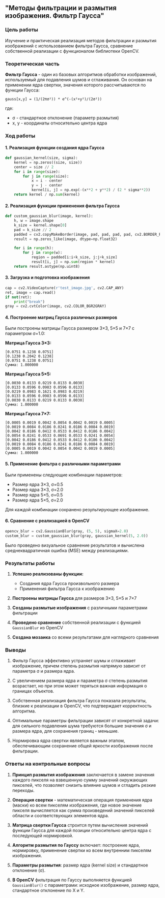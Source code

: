 ## "Методы фильтрации и размытия изображения. Фильтр Гаусса"

### Цель работы
Изучение и практическая реализация методов фильтрации и размытия изображений с использованием фильтра Гаусса, сравнение собственной реализации с функционалом библиотеки OpenCV.

### Теоретическая часть
**Фильтр Гаусса** - один из базовых алгоритмов обработки изображений, используемый для подавления шумов и сглаживания. Он основан на применении ядра свертки, значения которого рассчитываются по функции Гаусса:

```
gauss[x,y] = (1/(2πσ²)) * e^(-(x²+y²)/(2σ²))
```

где:
- σ - стандартное отклонение (параметр размытия)
- x, y - координаты относительно центра ядра

### Ход работы

#### 1. Реализация функции создания ядра Гаусса
```python
def gaussian_kernel(size, sigma):
    kernel = np.zeros((size, size))
    center = size // 2
    for i in range(size):
        for j in range(size):
            x = i - center
            y = j - center
            kernel[i, j] = np.exp(-(x**2 + y**2) / (2 * sigma**2))
    return kernel / np.sum(kernel)
```

#### 2. Реализация функции применения фильтра Гаусса
```python
def custom_gaussian_blur(image, kernel):
    h, w = image.shape
    k_size = kernel.shape[0]
    pad = k_size // 2
    padded = cv2.copyMakeBorder(image, pad, pad, pad, pad, cv2.BORDER_REFLECT)
    result = np.zeros_like(image, dtype=np.float32)
    
    for i in range(h):
        for j in range(w):
            region = padded[i:i+k_size, j:j+k_size]
            result[i, j] = np.sum(region * kernel)
    return result.astype(np.uint8)
```

#### 3. Загрузка и подготовка изображения
```python
cap = cv2.VideoCapture(r'test_image.jpg', cv2.CAP_ANY)
ret, image = cap.read()
if not(ret):
    print("break")
gray = cv2.cvtColor(image, cv2.COLOR_BGR2GRAY)
```

#### 4. Построение матриц Гаусса различных размеров
Были построены матрицы Гаусса размером 3×3, 5×5 и 7×7 с параметром σ=1.0:

**Матрица Гаусса 3×3:**
```
[0.0751 0.1238 0.0751]
[0.1238 0.2042 0.1238]
[0.0751 0.1238 0.0751]
Сумма: 1.000000
```

**Матрица Гаусса 5×5:**
```
[0.0030 0.0133 0.0219 0.0133 0.0030]
[0.0133 0.0596 0.0983 0.0596 0.0133]
[0.0219 0.0983 0.1621 0.0983 0.0219]
[0.0133 0.0596 0.0983 0.0596 0.0133]
[0.0030 0.0133 0.0219 0.0133 0.0030]
Сумма: 1.000000
```

**Матрица Гаусса 7×7:**
```
[0.0005 0.0019 0.0042 0.0054 0.0042 0.0019 0.0005]
[0.0019 0.0084 0.0186 0.0241 0.0186 0.0084 0.0019]
[0.0042 0.0186 0.0412 0.0533 0.0412 0.0186 0.0042]
[0.0054 0.0241 0.0533 0.0691 0.0533 0.0241 0.0054]
[0.0042 0.0186 0.0412 0.0533 0.0412 0.0186 0.0042]
[0.0019 0.0084 0.0186 0.0241 0.0186 0.0084 0.0019]
[0.0005 0.0019 0.0042 0.0054 0.0042 0.0019 0.0005]
Сумма: 1.000000
```

#### 5. Применение фильтра с различными параметрами
Были применены следующие комбинации параметров:
- Размер ядра 3×3, σ=0.5
- Размер ядра 3×3, σ=2.0
- Размер ядра 5×5, σ=0.5
- Размер ядра 5×5, σ=2.0

Для каждой комбинации сохранено результирующее изображение.

#### 6. Сравнение с реализацией в OpenCV
```python
opencv_blur = cv2.GaussianBlur(gray, (5, 5), sigmaX=2.0)
custom_blur = custom_gaussian_blur(gray, gaussian_kernel(5, 2.0))
```

Было проведено визуальное сравнение результатов и вычислена среднеквадратичная ошибка (MSE) между реализациями.

### Результаты работы

1. **Успешно реализованы функции:**
   - Создания ядра Гаусса произвольного размера
   - Применения фильтра Гаусса к изображению

2. **Построены матрицы Гаусса** для размеров 3×3, 5×5 и 7×7

3. **Созданы размытые изображения** с различными параметрами фильтрации

4. **Проведено сравнение** собственной реализации с функцией `GaussianBlur` из OpenCV

5. **Создана мозаика** со всеми результатами для наглядного сравнения

### Выводы

1. Фильтр Гаусса эффективно устраняет шумы и сглаживает изображение, причем степень размытия напрямую зависит от параметра σ и размера ядра.

2. С увеличением размера ядра и параметра σ степень размытия возрастает, но при этом может теряться важная информация о границах объектов.

3. Собственная реализация фильтра Гаусса показала результаты, близкие к реализации в OpenCV, что подтверждает корректность алгоритма.

4. Оптимальные параметры фильтрации зависят от конкретной задачи: для сильного подавления шума требуются большие значения σ и размера ядра, для сохранения границ - меньшие.

5. Нормировка ядра свертки является важным этапом, обеспечивающим сохранение общей яркости изображения после фильтрации.

### Ответы на контрольные вопросы

1. **Принцип размытия изображения** заключается в замене значения каждого пикселя на взвешенную сумму значений окружающих пикселей, что позволяет снизить влияние шумов и сгладить резкие переходы.

2. **Операция свертки** - математическая операция применения ядра (маски) ко всем пикселям изображения, где новое значение пикселя вычисляется как сумма произведений значений пикселей области и соответствующих элементов ядра.

3. **Матрица свертки Гаусса** строится путем вычисления значений функции Гаусса для каждой позиции относительно центра ядра с последующей нормировкой.

4. **Алгоритм размытия по Гауссу** включает: построение ядра, нормировку, применение свертки ко всем внутренним пикселям изображения.

5. **Параметры размытия**: размер ядра (kernel size) и стандартное отклонение (σ).

6. **В OpenCV** фильтрация по Гауссу выполняется функцией `GaussianBlur()` с параметрами: исходное изображение, размер ядра, стандартное отклонение по X и Y.
